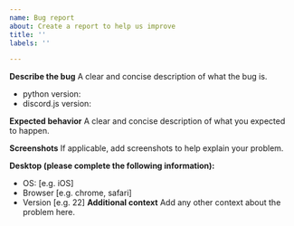 ```yaml
---
name: Bug report
about: Create a report to help us improve
title: ''
labels: ''

---
```


**Describe the bug**
A clear and concise description of what the bug is.

- python version:
- discord.js version:

**Expected behavior**
A clear and concise description of what you expected to happen.

**Screenshots**
If applicable, add screenshots to help explain your problem.

**Desktop (please complete the following information):**
 - OS: [e.g. iOS]
 - Browser [e.g. chrome, safari]
 - Version [e.g. 22]
**Additional context**
Add any other context about the problem here.
